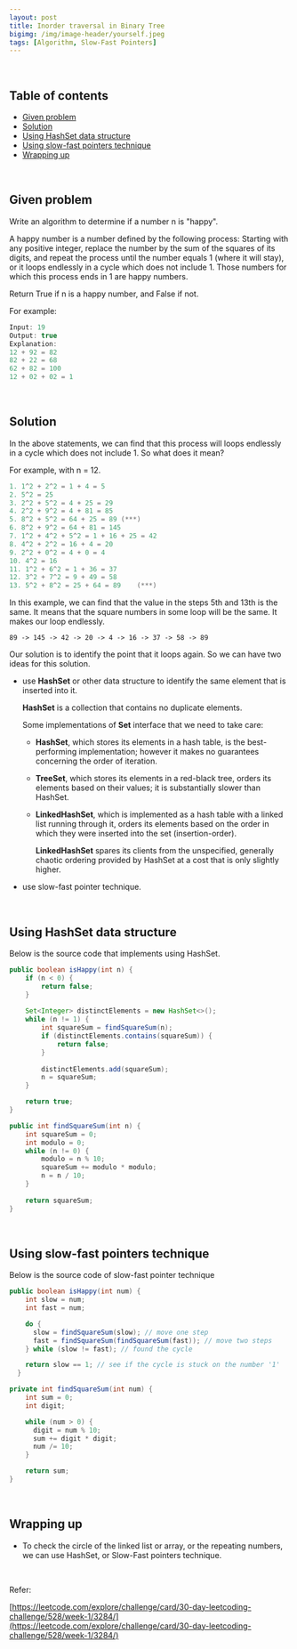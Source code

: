 ```yaml
---
layout: post
title: Inorder traversal in Binary Tree
bigimg: /img/image-header/yourself.jpeg
tags: [Algorithm, Slow-Fast Pointers]
---
```




<br>

## Table of contents
- [Given problem](#given-problem)
- [Solution](#solution)
- [Using HashSet data structure](#using-hashset-data-structure)
- [Using slow-fast pointers technique](#using-slow-fast-pointers-technique)
- [Wrapping up](#wrapping-up)


<br>

## Given problem

Write an algorithm to determine if a number n is "happy".

A happy number is a number defined by the following process: Starting with any positive integer, replace the number by the sum of the squares of its digits, and repeat the process until the number equals 1 (where it will stay), or it loops endlessly in a cycle which does not include 1. Those numbers for which this process ends in 1 are happy numbers.

Return True if n is a happy number, and False if not.

For example:

```java
Input: 19
Output: true
Explanation: 
12 + 92 = 82
82 + 22 = 68
62 + 82 = 100
12 + 02 + 02 = 1
```

<br>

## Solution

In the above statements, we can find that this process will loops endlessly in a cycle which does not include 1. So what does it mean?

For example, with n = 12.

```java
1. 1^2 + 2^2 = 1 + 4 = 5
2. 5^2 = 25
3. 2^2 + 5^2 = 4 + 25 = 29
4. 2^2 + 9^2 = 4 + 81 = 85
5. 8^2 + 5^2 = 64 + 25 = 89 (***)
6. 8^2 + 9^2 = 64 + 81 = 145
7. 1^2 + 4^2 + 5^2 = 1 + 16 + 25 = 42
8. 4^2 + 2^2 = 16 + 4 = 20
9. 2^2 + 0^2 = 4 + 0 = 4
10. 4^2 = 16
11. 1^2 + 6^2 = 1 + 36 = 37
12. 3^2 + 7^2 = 9 + 49 = 58
13. 5^2 + 8^2 = 25 + 64 = 89    (***)
```

In this example, we can find that the value in the steps 5th and 13th is the same. It means that the square numbers in some loop will be the same. It makes our loop endlessly.

```89 -> 145 -> 42 -> 20 -> 4 -> 16 -> 37 -> 58 -> 89```

Our solution is to identify the point that it loops again. So we can have two ideas for this solution.
- use **HashSet** or other data structure to identify the same element that is inserted into it.

    **HashSet** is a collection that contains no duplicate elements.

    Some implementations of **Set** interface that we need to take care:
    - **HashSet**, which stores its elements in a hash table, is the best-performing implementation; however it makes no guarantees concerning the order of iteration.
    
    - **TreeSet**, which stores its elements in a red-black tree, orders its elements based on their values; it is substantially slower than HashSet. 
    
    - **LinkedHashSet**, which is implemented as a hash table with a linked list running through it, orders its elements based on the order in which they were inserted into the set (insertion-order).
    
        **LinkedHashSet** spares its clients from the unspecified, generally chaotic ordering provided by HashSet at a cost that is only slightly higher.

- use slow-fast pointer technique.

<br>

## Using HashSet data structure

Below is the source code that implements using HashSet.

```java
public boolean isHappy(int n) {
    if (n < 0) {
        return false;
    }
    
    Set<Integer> distinctElements = new HashSet<>();
    while (n != 1) {
        int squareSum = findSquareSum(n);
        if (distinctElements.contains(squareSum)) {
            return false;
        }
        
        distinctElements.add(squareSum);
        n = squareSum;
    }

    return true;
}

public int findSquareSum(int n) {
    int squareSum = 0;
    int modulo = 0;
    while (n != 0) {
        modulo = n % 10;
        squareSum += modulo * modulo;
        n = n / 10;
    }
    
    return squareSum;
}
```

<br>

## Using slow-fast pointers technique

Below is the source code of slow-fast pointer technique

```java
public boolean isHappy(int num) {
    int slow = num;
    int fast = num;

    do {
      slow = findSquareSum(slow); // move one step
      fast = findSquareSum(findSquareSum(fast)); // move two steps
    } while (slow != fast); // found the cycle

    return slow == 1; // see if the cycle is stuck on the number '1'
  }

private int findSquareSum(int num) {
    int sum = 0;
    int digit;

    while (num > 0) {
      digit = num % 10;
      sum += digit * digit;
      num /= 10;
    }

    return sum;
}
```



<br>

## Wrapping up

- To check the circle of the linked list or array, or the repeating numbers, we can use HashSet, or Slow-Fast pointers technique.



<br>

Refer:

[https://leetcode.com/explore/challenge/card/30-day-leetcoding-challenge/528/week-1/3284/](https://leetcode.com/explore/challenge/card/30-day-leetcoding-challenge/528/week-1/3284/)
